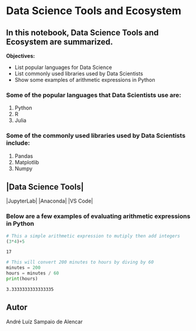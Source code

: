 # Data Science Tools and Ecosystem

## In this notebook, Data Science Tools and Ecosystem are summarized.

**Objectives:**
- List popular languages for Data Science
- List commonly used libraries used by Data Scientists
- Show some examples of arithmetic expressions in Python

### Some of the popular languages that Data Scientists use are:
1. Python
2. R
3. Julia


### Some of the commonly used libraries used by Data Scientists include:
1. Pandas
2. Matplotlib
3. Numpy

|Data Science Tools|
---
|JupyterLab|
|Anaconda|
|VS Code|


### Below are a few examples of evaluating arithmetic expressions in Python


```python
# This a simple arithmetic expression to mutiply then add integers
(3*4)+5
```




    17




```python
# This will convert 200 minutes to hours by diving by 60
minutes = 200
hours = minutes / 60
print(hours)
```

    3.3333333333333335


## Autor
André Luíz Sampaio de Alencar


```python

```
